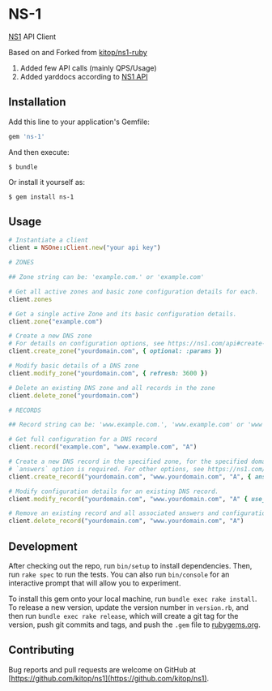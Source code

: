 # NS-1

[NS1](https://ns1.com/) API Client

Based on and Forked from [kitop/ns1-ruby](https://github.com/kitop/ns1-ruby) 
1. Added few API calls (mainly QPS/Usage)
2. Added yarddocs according to [NS1 API](https://ns1.com/api)

## Installation

Add this line to your application's Gemfile:

```ruby
gem 'ns-1'
```

And then execute:

    $ bundle

Or install it yourself as:

    $ gem install ns-1

## Usage

```ruby
# Instantiate a client
client = NSOne::Client.new("your api key")

# ZONES

## Zone string can be: 'example.com.' or 'example.com'

# Get all active zones and basic zone configuration details for each.
client.zones

# Get a single active Zone and its basic configuration details.
client.zone("example.com")

# Create a new DNS zone
# For details on configuration options, see https://ns1.com/api#create-a-new-dns-zone
client.create_zone("yourdomain.com", { optional: :params })

# Modify basic details of a DNS zone
client.modify_zone("yourdomain.com", { refresh: 3600 })

# Delete an existing DNS zone and all records in the zone
client.delete_zone("yourdomain.com")

# RECORDS

## Record string can be: 'www.example.com.', 'www.example.com' or 'www'

# Get full configuration for a DNS record
client.record("example.com", "www.example.com", "A")

# Create a new DNS record in the specified zone, for the specified domain, of the given record type
# `answers` option is required. For other options, see https://ns1.com/api#create-a-new-dns-record
client.create_record("yourdomain.com", "www.yourdomain.com", "A", { answers: [] })

# Modify configuration details for an existing DNS record.
client.modify_record("yourdomain.com", "www.yourdomain.com", "A" { use_client_subnet: false })

# Remove an existing record and all associated answers and configuration details
client.delete_record("yourdomain.com", "www.yourdomain.com", "A")
```

## Development

After checking out the repo, run `bin/setup` to install dependencies. Then, run `rake spec` to run the tests. You can also run `bin/console` for an interactive prompt that will allow you to experiment.

To install this gem onto your local machine, run `bundle exec rake install`. To release a new version, update the version number in `version.rb`, and then run `bundle exec rake release`, which will create a git tag for the version, push git commits and tags, and push the `.gem` file to [rubygems.org](https://rubygems.org).

## Contributing

Bug reports and pull requests are welcome on GitHub at [https://github.com/kitop/ns1](https://github.com/kitop/ns1).
